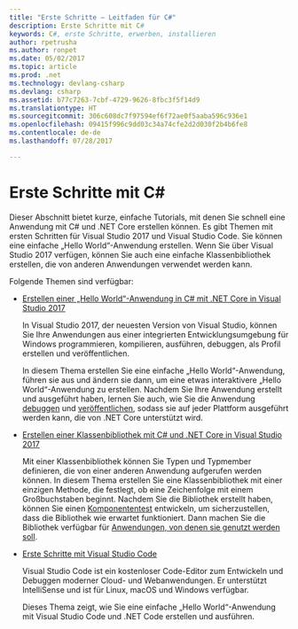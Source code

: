 ```yaml
---
title: "Erste Schritte – Leitfaden für C#"
description: Erste Schritte mit C#
keywords: C#, erste Schritte, erwerben, installieren
author: rpetrusha
ms.author: ronpet
ms.date: 05/02/2017
ms.topic: article
ms.prod: .net
ms.technology: devlang-csharp
ms.devlang: csharp
ms.assetid: b77c7263-7cbf-4729-9626-8fbc3f5f14d9
ms.translationtype: HT
ms.sourcegitcommit: 306c608dc7f97594ef6f72ae0f5aaba596c936e1
ms.openlocfilehash: 09415f996c9dd03c34a74cfe2d2d030f2b4b6fe8
ms.contentlocale: de-de
ms.lasthandoff: 07/28/2017

---
```

# <a name="get-started-with-c"></a>Erste Schritte mit C# #

Dieser Abschnitt bietet kurze, einfache Tutorials, mit denen Sie schnell eine Anwendung mit C# und .NET Core erstellen können. Es gibt Themen mit ersten Schritten für Visual Studio 2017 und Visual Studio Code. Sie können eine einfache „Hello World“-Anwendung erstellen. Wenn Sie über Visual Studio 2017 verfügen, können Sie auch eine einfache Klassenbibliothek erstellen, die von anderen Anwendungen verwendet werden kann.

Folgende Themen sind verfügbar:

* [Erstellen einer „Hello World“-Anwendung in C# mit .NET Core in Visual Studio 2017](with-visual-studio.md)

   In Visual Studio 2017, der neuesten Version von Visual Studio, können Sie Ihre Anwendungen aus einer integrierten Entwicklungsumgebung für Windows programmieren, kompilieren, ausführen, debuggen, als Profil erstellen und veröffentlichen.

   In diesem Thema erstellen Sie eine einfache „Hello World“-Anwendung, führen sie aus und ändern sie dann, um eine etwas interaktivere „Hello World“-Anwendung zu erstellen. Nachdem Sie Ihre Anwendung erstellt und ausgeführt haben, lernen Sie auch, wie Sie die Anwendung [debuggen](debugging-with-visual-studio.md) und [veröffentlichen](publishing-with-visual-studio.md), sodass sie auf jeder Plattform ausgeführt werden kann, die von .NET Core unterstützt wird.

* [Erstellen einer Klassenbibliothek mit C# und .NET Core in Visual Studio 2017](library-with-visual-studio.md)

   Mit einer Klassenbibliothek können Sie Typen und Typmember definieren, die von einer anderen Anwendung aufgerufen werden können. In diesem Thema erstellen Sie eine Klassenbibliothek mit einer einzigen Methode, die festlegt, ob eine Zeichenfolge mit einem Großbuchstaben beginnt. Nachdem Sie die Bibliothek erstellt haben, können Sie einen [Komponententest](testing-library-with-visual-studio.md) entwickeln, um sicherzustellen, dass die Bibliothek wie erwartet funktioniert. Dann machen Sie die Bibliothek verfügbar für [Anwendungen, von denen sie genutzt werden soll](consuming-library-with-visual-studio.md).

- [Erste Schritte mit Visual Studio Code](with-visual-studio-code.md)

   Visual Studio Code ist ein kostenloser Code-Editor zum Entwickeln und Debuggen moderner Cloud- und Webanwendungen. Er unterstützt IntelliSense und ist für Linux, macOS und Windows verfügbar.

   Dieses Thema zeigt, wie Sie eine einfache „Hello World“-Anwendung mit Visual Studio Code und .NET Code erstellen und ausführen.

